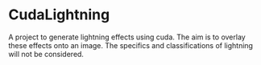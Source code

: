 # CudaLightning
A project to generate lightning effects using cuda. The aim is to overlay these effects onto an image. The specifics and classifications of lightning will not be considered.
